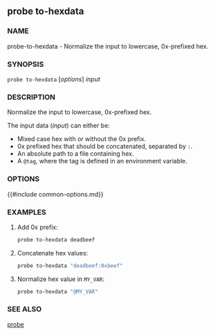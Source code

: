 ## probe to-hexdata

### NAME

probe-to-hexdata - Normalize the input to lowercase, 0x-prefixed hex.

### SYNOPSIS

``probe to-hexdata`` [*options*] *input*

### DESCRIPTION

Normalize the input to lowercase, 0x-prefixed hex.

The input data (*input*) can either be:

- Mixed case hex with or without the 0x prefix.
- 0x prefixed hex that should be concatenated, separated by `:`.
- An absolute path to a file containing hex.
- A `@tag`, where the tag is defined in an environment variable.

### OPTIONS

{{#include common-options.md}}

### EXAMPLES

1. Add 0x prefix:
    ```sh
    probe to-hexdata deadbeef
    ```

2. Concatenate hex values:
    ```sh
    probe to-hexdata "deadbeef:0xbeef"
    ```

3. Normalize hex value in `MY_VAR`:
    ```sh
    probe to-hexdata "@MY_VAR"
    ```

### SEE ALSO

[probe](./probe.md)

